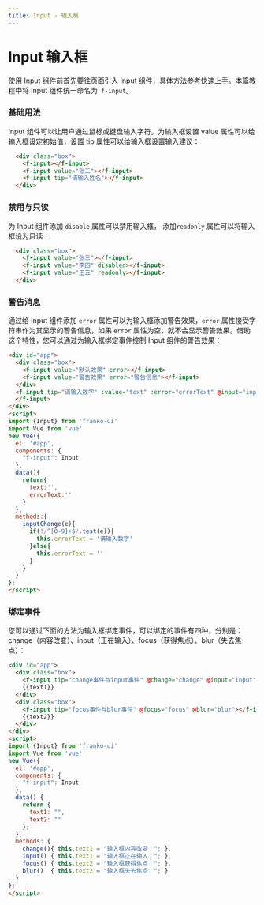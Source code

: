 ```yaml
---
title: Input - 输入框
---
```

# Input 输入框
使用 Input 组件前首先要往页面引入 Input 组件，具体方法参考[快速上手](../get-started/)。本篇教程中将 Input 组件统一命名为` f-input`。

### 基础用法
Input 组件可以让用户通过鼠标或键盘输入字符。为输入框设置 value 属性可以给输入框设定初始值，设置 tip 属性可以给输入框设置输入建议：

<ClientOnly><input-demo1></input-demo1></ClientOnly>

``` html
  <div class="box">
    <f-input></f-input>
    <f-input value="张三"></f-input>
    <f-input tip="请输入姓名"></f-input>
  </div>
```

### 禁用与只读
为 Input 组件添加 `disable` 属性可以禁用输入框， 添加`readonly` 属性可以将输入框设为只读：

<ClientOnly><input-demo2></input-demo2></ClientOnly>

``` html
  <div class="box">
    <f-input value="张三"></f-input>
    <f-input value="李四" disabled></f-input>
    <f-input value="王五" readonly></f-input>
  </div>
```

### 警告消息
通过给 Input 组件添加 `error` 属性可以为输入框添加警告效果，`error` 属性接受字符串作为其显示的警告信息，如果 `error` 属性为空，就不会显示警告效果。借助这个特性，您可以通过为输入框绑定事件控制 Input 组件的警告效果：

<ClientOnly><input-demo3></input-demo3></ClientOnly>

``` html
<div id="app">
  <div class="box">
    <f-input value="默认效果" error></f-input>
    <f-input value="警告效果" error="警告信息"></f-input>
  </div>
  <f-input tip="请输入数字" :value="text" :error="errorText" @input="inputChange">
  </f-input>
</div>
<script>
import {Input} from 'franko-ui'
import Vue from 'vue'
new Vue({
  el: '#app',
  components: {
    "f-input": Input
  },
  data(){
    return{
      text:'',
      errorText:''
    }
  },
  methods:{
    inputChange(e){
      if(!/^[0-9]+$/.test(e)){
        this.errorText = '请输入数字'
      }else{
        this.errorText = ''
      }
    }
  }
};
</script>
```

### 绑定事件
您可以通过下面的方法为输入框绑定事件，可以绑定的事件有四种，分别是：change（内容改变）、input（正在输入）、focus（获得焦点）、blur（失去焦点）：

<ClientOnly><input-demo4></input-demo4></ClientOnly>
``` html
<div id="app">
  <div class="box">
    <f-input tip="change事件与input事件" @change="change" @input="input"></f-input>
    {{text1}}
  </div>
  <div class="box">
    <f-input tip="focus事件与blur事件" @focus="focus" @blur="blur"></f-input>
    {{text2}}
  </div>
</div>
<script>
import {Input} from 'franko-ui'
import Vue from 'vue'
new Vue({
  el: '#app',
  components: {
    "f-input": Input
  },
  data() {
    return {
      text1: "",
      text2: ""
    };
  },
  methods: {
    change(){ this.text1 = "输入框内容改变！"; },
    input() { this.text1 = "输入框正在输入！"; },
    focus() { this.text2 = "输入框获得焦点！"; },
    blur()  { this.text2 = "输入框失去焦点！"; }
  }
};
</script>
```